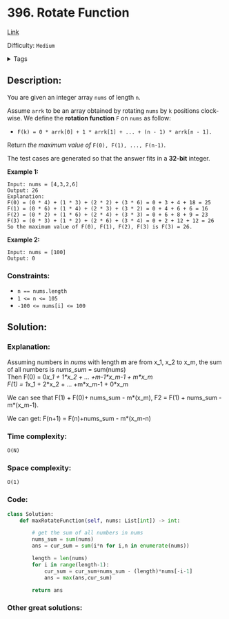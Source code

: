 # 396. Rotate Function
[Link](https://leetcode.com/problems/rotate-function/)

Difficulty: `Medium`

<details>
<summary> Tags</summary>

`Array`, `Math`, `Dynamic Programming`
</details>

## Description:  
You are given an integer array `nums` of length `n`.

Assume `arrk` to be an array obtained by rotating `nums` by `k` positions
clock-wise. We define the **rotation function** `F` on `nums` as follow:

  * `F(k) = 0 * arrk[0] + 1 * arrk[1] + ... + (n - 1) * arrk[n - 1].`

Return _the maximum value of_ `F(0), F(1), ..., F(n-1)`.

The test cases are generated so that the answer fits in a **32-bit** integer.



**Example 1:**

    
    
    Input: nums = [4,3,2,6]
    Output: 26
    Explanation:
    F(0) = (0 * 4) + (1 * 3) + (2 * 2) + (3 * 6) = 0 + 3 + 4 + 18 = 25
    F(1) = (0 * 6) + (1 * 4) + (2 * 3) + (3 * 2) = 0 + 4 + 6 + 6 = 16
    F(2) = (0 * 2) + (1 * 6) + (2 * 4) + (3 * 3) = 0 + 6 + 8 + 9 = 23
    F(3) = (0 * 3) + (1 * 2) + (2 * 6) + (3 * 4) = 0 + 2 + 12 + 12 = 26
    So the maximum value of F(0), F(1), F(2), F(3) is F(3) = 26.
    

**Example 2:**

    
    
    Input: nums = [100]
    Output: 0
    



### Constraints:

  * `n == nums.length`
  * `1 <= n <= 105`
  * `-100 <= nums[i] <= 100`



## Solution:  


### Explanation:  
Assuming numbers in *nums* with length **m** are from x_1, x_2 to x_m, the sum of all numbers is *nums_sum* = sum(nums)  
Then F(0) = 0*x_1 + 1\*x_2 + ... +m-1\*x_m-1 + m\*x_m  
F(1) = 1*x_1 + 2\*x_2 + ... +m\*x_m-1 + 0\*x_m  

We can see that F(1) + F(0)+ nums_sum - m*(x_m),
F2 = F(1) + nums_sum - m*(x_m-1).

We can get: F(n+1) = F(n)+nums_sum - m*(x_m-n)


### Time complexity:  
`O(N)`  


### Space complexity:  
`O(1)`  


### Code:  
```python
class Solution:
    def maxRotateFunction(self, nums: List[int]) -> int:

        # get the sum of all numbers in nums
        nums_sum = sum(nums)
        ans = cur_sum = sum(i*n for i,n in enumerate(nums))

        length = len(nums)
        for i in range(length-1):
            cur_sum = cur_sum+nums_sum - (length)*nums[-i-1]
            ans = max(ans,cur_sum)

        return ans
```


### Other great solutions:

